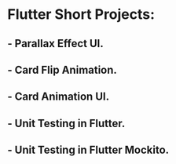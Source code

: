 # Flutter Short Projects: 

## - Parallax Effect UI. 
## - Card Flip Animation.  
## - Card Animation UI.
## - Unit Testing in Flutter.
## - Unit Testing in Flutter Mockito.
